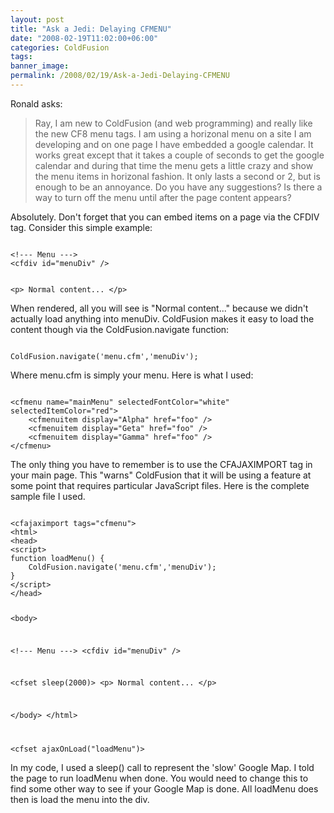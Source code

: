 ```yaml
---
layout: post
title: "Ask a Jedi: Delaying CFMENU"
date: "2008-02-19T11:02:00+06:00"
categories: ColdFusion 
tags: 
banner_image: 
permalink: /2008/02/19/Ask-a-Jedi-Delaying-CFMENU
---
```


Ronald asks:

<blockquote>
<p>
Ray, I am new to ColdFusion (and web programming) and really like the new CF8 menu tags.  I am using a horizonal menu on a site I am developing and on one page I have embedded a google calendar.  It works great except that it takes a couple of seconds to get the google calendar and during that time the menu gets a little crazy and show the menu items in horizonal fashion.  It only lasts a second or 2, but is enough to be an annoyance.  Do you have any suggestions?  Is there a way to turn off the menu until after the page content appears?
</p>
</blockquote>

Absolutely. Don't forget that you can embed items on a page via the CFDIV tag. Consider this simple example:

<code>
&lt;!--- Menu ---&gt;
&lt;cfdiv id="menuDiv" /&gt;

&lt;p&gt;
Normal content...
&lt;/p&gt;
</code>

When rendered, all you will see is "Normal content..." because we didn't actually load anything into menuDiv. ColdFusion makes it easy to load the content though via the ColdFusion.navigate function:

<code>
ColdFusion.navigate('menu.cfm','menuDiv');
</code>

Where menu.cfm is simply your menu. Here is what I used:

<code>
&lt;cfmenu name="mainMenu" selectedFontColor="white" selectedItemColor="red"&gt;
	&lt;cfmenuitem display="Alpha" href="foo" /&gt;
	&lt;cfmenuitem display="Geta" href="foo" /&gt;
	&lt;cfmenuitem display="Gamma" href="foo" /&gt;
&lt;/cfmenu&gt;
</code>

The only thing you have to remember is to use the CFAJAXIMPORT tag in your main page. This "warns" ColdFusion that it will be using a feature at some point that requires particular JavaScript files. Here is the complete sample file I used. 

<code>
&lt;cfajaximport tags="cfmenu"&gt;
&lt;html&gt;
&lt;head&gt;
&lt;script&gt;
function loadMenu() {
	ColdFusion.navigate('menu.cfm','menuDiv');
}
&lt;/script&gt;
&lt;/head&gt;

&lt;body&gt;

&lt;!--- Menu ---&gt;
&lt;cfdiv id="menuDiv" /&gt;

&lt;cfset sleep(2000)&gt;
&lt;p&gt;
Normal content...
&lt;/p&gt;

&lt;/body&gt;
&lt;/html&gt;

&lt;cfset ajaxOnLoad("loadMenu")&gt;
</code>

In my code, I used a sleep() call to represent the 'slow' Google Map. I told the page to run loadMenu when done. You would need to change this to find some other way to see if your Google Map is done. All loadMenu does then is load the menu into the div.